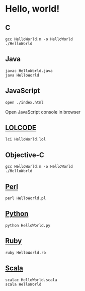 Hello, world!
===

C
---
```cd c
gcc HelloWorld.m -o HelloWorld
./HelloWorld
```

Java
---
```cd java
javac HelloWorld.java
java HelloWorld
```

JavaScript
---
```cd javscript
open ./index.html
```
Open JavaScript console in browser


[LOLCODE](http://lolcode.org/)
---
```cd lolcode
lci HelloWorld.lol
```

Objective-C
---
```cd objective-c
gcc HelloWorld.m -o HelloWorld
./HelloWorld
```

[Perl](http://www.perl.org/)
---
```cd perl
perl HelloWorld.pl
```

[Python](http://python.org)
---
```cd python
python HelloWorld.py
```

[Ruby](http://ruby-lang.org)
---
```cd ruby
ruby HelloWorld.rb
```

[Scala](http://www.scala-lang.org/)
---
```cd scala
scalac HelloWorld.scala
scala HelloWorld
```